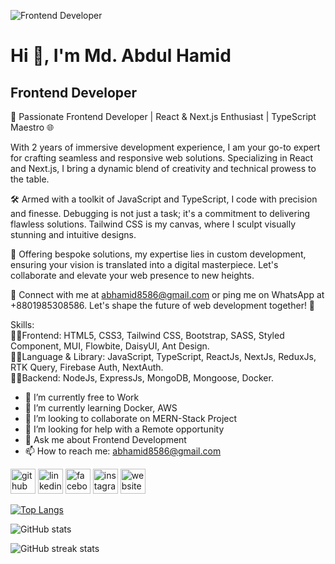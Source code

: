 ![Frontend Developer](https://i.ibb.co/FKBksf7/Blue-Yellow-Corporate-Linkedin-Article-Cover-image-1.png)

# Hi 👋, I'm Md. Abdul Hamid
## Frontend Developer


🚀 Passionate Frontend Developer | React & Next.js Enthusiast | TypeScript Maestro 🌐

With 2 years of immersive development experience, I am your go-to expert for crafting seamless and responsive web solutions. Specializing in React and Next.js, I bring a dynamic blend of creativity and technical prowess to the table.

🛠️ Armed with a toolkit of JavaScript and TypeScript, I code with precision and finesse. Debugging is not just a task; it's a commitment to delivering flawless solutions. Tailwind CSS is my canvas, where I sculpt visually stunning and intuitive designs.

🔧 Offering bespoke solutions, my expertise lies in custom development, ensuring your vision is translated into a digital masterpiece. Let's collaborate and elevate your web presence to new heights.

📧 Connect with me at abhamid8586@gmail.com or ping me on WhatsApp at +8801985308586. Let's shape the future of web development together! 🚀

Skills:    
  👩‍💻Frontend: HTML5, CSS3, Tailwind CSS, Bootstrap, SASS, Styled Component, MUI, Flowbite, DaisyUI, Ant Design.   
  👩‍💻Language & Library: JavaScript, TypeScript, ReactJs, NextJs, ReduxJs, RTK Query, Firebase Auth, NextAuth.   
  👩‍💻Backend: NodeJs, ExpressJs, MongoDB, Mongoose, Docker.  


- 🔭 I’m currently free to Work
- 🌱 I’m currently learning Docker, AWS 
- 👯 I’m looking to collaborate on  MERN-Stack Project 
- 🤔 I’m looking for help with a Remote opportunity 
- 💬 Ask me about Frontend Development 
- 📫 How to reach me: abhamid8586@gmail.com 


[<img src='https://cdn.jsdelivr.net/npm/simple-icons@3.0.1/icons/github.svg' alt='github' height='40'>](https://github.com/Abhamid3311)  [<img src='https://cdn.jsdelivr.net/npm/simple-icons@3.0.1/icons/linkedin.svg' alt='linkedin' height='40'>](https://www.linkedin.com/in/ab-hamid8/)  [<img src='https://cdn.jsdelivr.net/npm/simple-icons@3.0.1/icons/facebook.svg' alt='facebook' height='40'>](https://www.facebook.com/ab.hamid.8586)  [<img src='https://cdn.jsdelivr.net/npm/simple-icons@3.0.1/icons/instagram.svg' alt='instagram' height='40'>](https://www.instagram.com/abhamid6/)  [<img src='https://cdn.jsdelivr.net/npm/simple-icons@3.0.1/icons/icloud.svg' alt='website' height='40'>](https://abhamid.vercel.app/)  

[![Top Langs](https://github-readme-stats.vercel.app/api/top-langs/?username=Abhamid3311)](https://github.com/anuraghazra/github-readme-stats)

![GitHub stats](https://github-readme-stats.vercel.app/api?username=Abhamid3311&show_icons=true&theme=dark)  



![GitHub streak stats](https://streak-stats.demolab.com/?user=Abhamid3311)  


